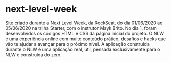# next-level-week
Site criado durante a Next Level Week, da RockSeat, do dia 01/06/2020 ao 05/06/2020 na trilha Starter, com o instrutor Mayk Brito.
No dia 1, foram desenvolvidos os códigos HTML e CSS da página inicial do projeto.
O NLW é uma experiência online com muito conteúdo prático, desafios e hacks que vão te ajudar a avançar para o próximo nível.
A aplicação construída durante o NLW é uma aplicação real, útil, pensada exclusivamente para o NLW e construída do zero.
